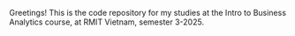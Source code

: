 Greetings! This is the code repository for my studies at the Intro to Business Analytics course, at RMIT Vietnam, semester 3-2025.
